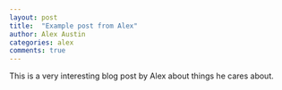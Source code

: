 ```yaml
---
layout: post
title:  "Example post from Alex"
author: Alex Austin
categories: alex
comments: true
---
```

This is a very interesting blog post by Alex about things he cares about.
